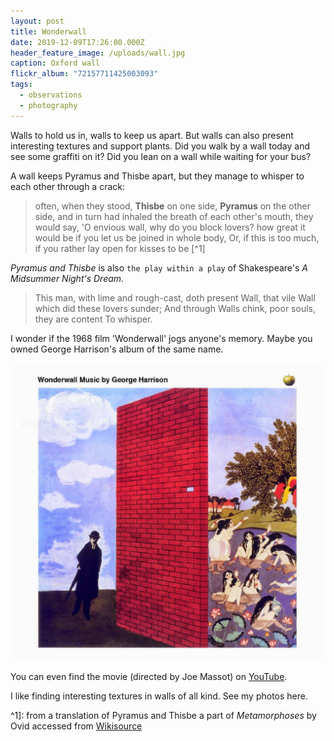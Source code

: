 ```yaml
---
layout: post
title: Wonderwall
date: 2019-12-09T17:26:00.000Z
header_feature_image: /uploads/wall.jpg
caption: Oxford wall
flickr_album: "72157711425003093"
tags:
  - observations
  - photography
---
```


Walls to hold us in, walls to keep us apart. But walls can also present interesting textures and support plants. Did you walk by a wall today and see some graffiti on it? Did you lean on a wall while waiting for your bus?

A wall keeps Pyramus and Thisbe apart, but they manage to whisper to each other through a crack:

>often, when they stood, **Thisbe** on one side, **Pyramus** on the other side, and in turn had inhaled the breath of each other's mouth,
>they would say, 'O envious wall, why do you block lovers?
>how great it would be if you let us be joined in whole body,
>Or, if this is too much, if you rather lay open for kisses to be [^1]

_Pyramus and Thisbe_ is also `the play within a play` of Shakespeare's _A Midsummer Night's Dream_.

>This man, with lime and rough-cast, doth present
>Wall, that vile Wall which did these lovers sunder;
>And through Walls chink, poor souls, they are content
>To whisper.

I wonder if the 1968 film 'Wonderwall' jogs anyone's memory. Maybe you owned George Harrison's album of the same name.

![Wonderwall Music by George Harrison](/uploads/wonderwall.jpg "Wonderwall Music by George Harrison")

You can even find the movie (directed by Joe Massot) on [YouTube][de90e908].

  [de90e908]: https://youtu.be/P2e3HeBgHKE "Wonderwall."

I like finding interesting textures in walls of all kind. See my photos here.

^1]: from a translation of Pyramus and Thisbe a part of _Metamorphoses_ by Ovid accessed from [Wikisource][9720f898]

  [9720f898]: https://en.wikisource.org/wiki/Translation:Metamorphoses/Pyramus_and_Thisbe "Wikisource"
